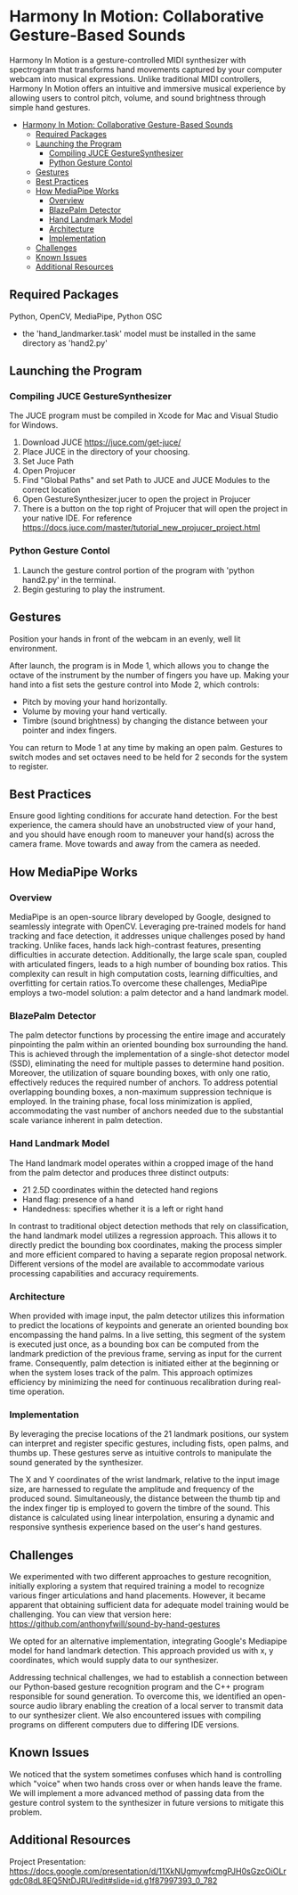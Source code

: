 # Harmony In Motion: Collaborative Gesture-Based Sounds

Harmony In Motion is a gesture-controlled MIDI synthesizer with spectrogram that transforms hand movements captured by your computer webcam into musical expressions. Unlike traditional MIDI controllers, Harmony In Motion offers an intuitive and immersive musical experience by allowing users to control pitch, volume, and sound brightness through simple hand gestures.

- [Harmony In Motion: Collaborative Gesture-Based Sounds](#harmony-in-motion-collaborative-gesture-based-sounds)
  - [Required Packages](#required-packages)
  - [Launching the Program](#launching-the-program)
    - [Compiling JUCE GestureSynthesizer](#compiling-juce-gesturesynthesizer)
    - [Python Gesture Contol](#python-gesture-contol)
  - [Gestures](#gestures)
  - [Best Practices](#best-practices)
  - [How MediaPipe Works](#how-mediapipe-works)
    - [Overview](#overview)
    - [BlazePalm Detector](#blazepalm-detector)
    - [Hand Landmark Model](#hand-landmark-model)
    - [Architecture](#architecture)
    - [Implementation](#implementation)
  - [Challenges](#challenges)
  - [Known Issues](#known-issues)
  - [Additional Resources](#additional-resources)

## Required Packages

Python, OpenCV, MediaPipe, Python OSC

- the 'hand_landmarker.task' model must be installed in the same directory as 'hand2.py'

## Launching the Program

### Compiling JUCE GestureSynthesizer

The JUCE program must be compiled in Xcode for Mac and Visual Studio for Windows.

1. Download JUCE https://juce.com/get-juce/
2. Place JUCE in the directory of your choosing.
3. Set Juce Path
4. Open Projucer
5. Find "Global Paths" and set Path to JUCE and JUCE Modules to the correct location
6. Open GestureSynthesizer.jucer to open the project in Projucer
7. There is a button on the top right of Projucer that will open the project in your native IDE.
   For reference https://docs.juce.com/master/tutorial_new_projucer_project.html

### Python Gesture Contol

1. Launch the gesture control portion of the program with 'python hand2.py' in the terminal.
2. Begin gesturing to play the instrument.

## Gestures

Position your hands in front of the webcam in an evenly, well lit environment.

After launch, the program is in Mode 1, which allows you to change the octave of the instrument by the number of fingers you have up. Making your hand into a fist sets the gesture control into Mode 2, which controls:

- Pitch by moving your hand horizontally.
- Volume by moving your hand vertically.
- Timbre (sound brightness) by changing the distance between your pointer and index fingers.

You can return to Mode 1 at any time by making an open palm. Gestures to switch modes and set octaves need to be held for 2 seconds for the system to register.

## Best Practices

Ensure good lighting conditions for accurate hand detection.
For the best experience, the camera should have an unobstructed view of your hand, and you should have enough room to maneuver your hand(s) across the camera frame. Move towards and away from the camera as needed.

## How MediaPipe Works

### Overview

MediaPipe is an open-source library developed by Google, designed to seamlessly integrate with OpenCV. Leveraging pre-trained models for hand tracking and face detection, it addresses unique challenges posed by hand tracking. Unlike faces, hands lack high-contrast features, presenting difficulties in accurate detection. Additionally, the large scale span, coupled with articulated fingers, leads to a high number of bounding box ratios. This complexity can result in high computation costs, learning difficulties, and overfitting for certain ratios.To overcome these challenges, MediaPipe employs a two-model solution: a palm detector and a hand landmark model.

### BlazePalm Detector

The palm detector functions by processing the entire image and accurately pinpointing the palm within an oriented bounding box surrounding the hand. This is achieved through the implementation of a single-shot detector model (SSD), eliminating the need for multiple passes to determine hand position. Moreover, the utilization of square bounding boxes, with only one ratio, effectively reduces the required number of anchors. To address potential overlapping bounding boxes, a non-maximum suppression technique is employed. In the training phase, focal loss minimization is applied, accommodating the vast number of anchors needed due to the substantial scale variance inherent in palm detection.

### Hand Landmark Model

The Hand landmark model operates within a cropped image of the hand from the palm detector and produces three distinct outputs:

- 21 2.5D coordinates within the detected hand regions
- Hand flag: presence of a hand
- Handedness: specifies whether it is a left or right hand

In contrast to traditional object detection methods that rely on classification, the hand landmark model utilizes a regression approach. This allows it to directly predict the bounding box coordinates, making the process simpler and more efficient compared to having a separate region proposal network. Different versions of the model are available to accommodate various processing capabilities and accuracy requirements.

### Architecture

When provided with image input, the palm detector utilizes this information to predict the locations of keypoints and generate an oriented bounding box encompassing the hand palms. In a live setting, this segment of the system is executed just once, as a bounding box can be computed from the landmark prediction of the previous frame, serving as input for the current frame. Consequently, palm detection is initiated either at the beginning or when the system loses track of the palm. This approach optimizes efficiency by minimizing the need for continuous recalibration during real-time operation.

### Implementation

By leveraging the precise locations of the 21 landmark positions, our system can interpret and register specific gestures, including fists, open palms, and thumbs up. These gestures serve as intuitive controls to manipulate the sound generated by the synthesizer.

The X and Y coordinates of the wrist landmark, relative to the input image size, are harnessed to regulate the amplitude and frequency of the produced sound. Simultaneously, the distance between the thumb tip and the index finger tip is employed to govern the timbre of the sound. This distance is calculated using linear interpolation, ensuring a dynamic and responsive synthesis experience based on the user's hand gestures.

## Challenges

We experimented with two different approaches to gesture recognition, initially exploring a system that required training a model to recognize various finger articulations and hand placements. However, it became apparent that obtaining sufficient data for adequate model training would be challenging. You can view that version here:
https://github.com/anthonyfwill/sound-by-hand-gestures

We opted for an alternative implementation, integrating Google's Mediapipe model for hand landmark detection. This approach provided us with x, y coordinates, which would supply data to our synthesizer.

Addressing technical challenges, we had to establish a connection between our Python-based gesture recognition program and the C++ program responsible for sound generation. To overcome this, we identified an open-source audio library enabling the creation of a local server to transmit data to our synthesizer client. We also encountered issues with compiling programs on different computers due to differing IDE versions.

## Known Issues

We noticed that the system sometimes confuses which hand is controlling which "voice" when two hands cross over or when hands leave the frame. We will implement a more advanced method of passing data from the gesture control system to the synthesizer in future versions to mitigate this problem.

## Additional Resources

Project Presentation: https://docs.google.com/presentation/d/11XkNUgmywfcmgPJH0sGzcOiOLrgdc08dL8EQ5NtDJRU/edit#slide=id.g1f87997393_0_782
